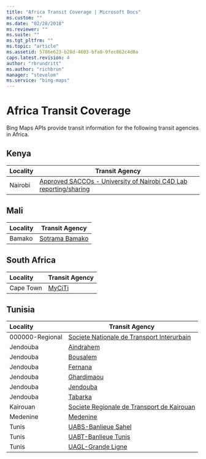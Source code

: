 ```yaml
---
title: "Africa Transit Coverage | Microsoft Docs"
ms.custom: ""
ms.date: "02/28/2018"
ms.reviewer: ""
ms.suite: ""
ms.tgt_pltfrm: ""
ms.topic: "article"
ms.assetid: 5786e623-b28d-4603-bfa8-9fec862c4d8a
caps.latest.revision: 4
author: "rbrundritt"
ms.author: "richbrun"
manager: "stevelom"
ms.service: "bing-maps"
---
```

# Africa Transit Coverage

Bing Maps APIs provide transit information for the following transit agencies in Africa.  

## Kenya
|Locality|Transit Agency|
|:--------------------|--------------|
|Nairobi|[Approved SACCOs - University of Nairobi C4D Lab reporting/sharing](https://www.digitalmatatus.com) 

## Mali
|Locality|Transit Agency|
|:--------------------|--------------|
|Bamako|[Sotrama Bamako](http://https://billetexpress.ml) 

## South Africa
|Locality|Transit Agency|
|:--------------------|--------------|
|Cape Town|[MyCiTi](https://myciti.org.za) 

## Tunisia
|Locality|Transit Agency|
|:--------------------|--------------|
|000000-Regional|[Societe Nationale de Transport Interurbain](http://www.sntri.com.tn) 
|Jendouba|[Aindrahem](http://srtj.tn) 
|Jendouba|[Bousalem](http://srtj.tn) 
|Jendouba|[Fernana](http://srtj.tn) 
|Jendouba|[Ghardimaou](http://srtj.tn) 
|Jendouba|[Jendouba](http://srtj.tn) 
|Jendouba|[Tabarka](http://srtj.tn) 
|Kairouan|[Societe Regionale de Transport de Kairouan](http://www.soretrak.com.tn) 
|Medenine|[Medenine](http://srt-medenine.com/) 
|Tunis|[UABS-Banlieue Sahel](http://www.sncft.com.tn) 
|Tunis|[UABT-Banlieue Tunis](http://www.sncft.com.tn) 
|Tunis|[UAGL-Grande Ligne](http://www.sncft.com.tn) 





